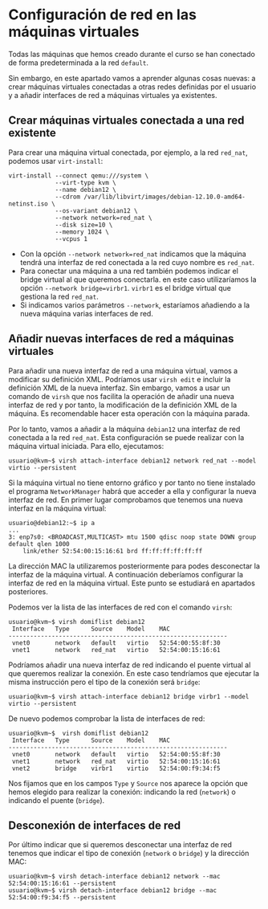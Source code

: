 # Configuración de red en las máquinas virtuales

Todas las máquinas que hemos creado durante el curso se han conectado de forma predeterminada a la red `default`. 

Sin embargo, en este apartado vamos a aprender algunas cosas nuevas: a crear máquinas virtuales conectadas a otras redes definidas por el usuario y a añadir interfaces de red a máquinas virtuales ya existentes.

## Crear máquinas virtuales conectada a una red existente

Para crear una máquina virtual conectada, por ejemplo, a la red `red_nat`, podemos usar `virt-install`:

```
virt-install --connect qemu:///system \
			 --virt-type kvm \
			 --name debian12 \
			 --cdrom /var/lib/libvirt/images/debian-12.10.0-amd64-netinst.iso \
			 --os-variant debian12 \
			 --network network=red_nat \
			 --disk size=10 \
			 --memory 1024 \
			 --vcpus 1
```

* Con la opción `--network network=red_nat` indicamos que la máquina tendrá una interfaz de red conectada a la red cuyo nombre es `red_nat`.
* Para conectar una máquina a una red también podemos indicar el bridge virtual al que queremos conectarla. en este caso utilizaríamos la opción `--network bridge=virbr1`. `virbr1` es el bridge virtual que gestiona la red `red_nat`.
* Si indicamos varios parámetros `--network`, estaríamos añadiendo a la nueva máquina varias interfaces de red.

## Añadir nuevas interfaces de red a máquinas virtuales

Para añadir una nueva interfaz de red a una máquina virtual, vamos a modificar su definición XML. Podríamos usar `virsh edit` e incluir la definición XML de la nueva interfaz. Sin embargo, vamos a usar un comando de `virsh` que nos facilita la operación de añadir una nueva interfaz de red y por tanto, la modificación de la definición XML de la máquina. Es recomendable hacer esta operación con la máquina parada.

Por lo tanto, vamos a añadir a la máquina `debian12` una interfaz de red conectada a la red `red_nat`. Esta configuración se puede realizar con la máquina virtual iniciada. Para ello, ejecutamos:

```
usuario@kvm~$ virsh attach-interface debian12 network red_nat --model virtio --persistent
```

Si la máquina virtual no tiene entorno gráfico y por tanto no tiene instalado el programa `NetworkManager` habrá que acceder a ella y configurar la nueva interfaz de red. En primer lugar comprobamos que tenemos una nueva interfaz en la máquina virtual:

```
usuario@debian12:~$ ip a
...
3: enp7s0: <BROADCAST,MULTICAST> mtu 1500 qdisc noop state DOWN group default qlen 1000
    link/ether 52:54:00:15:16:61 brd ff:ff:ff:ff:ff:ff
```

La dirección MAC la utilizaremos posteriormente para podes desconectar la interfaz de la máquina virtual. A continuación deberíamos configurar la interfaz de red en la máquina virtual. Este punto se estudiará en apartados posteriores.


Podemos ver la lista de las interfaces de red con el comando `virsh`:

```
usuario@kvm~$ virsh domiflist debian12 
 Interface   Type      Source    Model    MAC
-------------------------------------------------------------
 vnet0       network   default   virtio   52:54:00:55:8f:30
 vnet1       network   red_nat   virtio   52:54:00:15:16:61
```


Podríamos añadir una nueva interfaz de red indicando el puente virtual al que queremos realizar la conexión. En este caso tendríamos que ejecutar la misma instrucción pero el tipo de la conexión será `bridge`:

```
usuario@kvm~$ virsh attach-interface debian12 bridge virbr1 --model virtio --persistent
```

De nuevo podemos comprobar la lista de interfaces de red:

```
usuario@kvm~$  virsh domiflist debian12 
 Interface   Type      Source    Model    MAC
-------------------------------------------------------------
 vnet0       network   default   virtio   52:54:00:55:8f:30
 vnet1       network   red_nat   virtio   52:54:00:15:16:61
 vnet2       bridge    virbr1    virtio   52:54:00:f9:34:f5
```

Nos fijamos que en los campos `Type` y `Source` nos aparece la opción que hemos elegido para realizar la conexión: indicando la red (`network`) o indicando el puente (`bridge`).

## Desconexión de interfaces de red

Por último indicar que si queremos desconectar una interfaz de red tenemos que indicar el tipo de conexión (`network` o `bridge`) y la dirección MAC:

```
usuario@kvm~$ virsh detach-interface debian12 network --mac 52:54:00:15:16:61 --persistent 
usuario@kvm~$ virsh detach-interface debian12 bridge --mac 52:54:00:f9:34:f5 --persistent 
```

